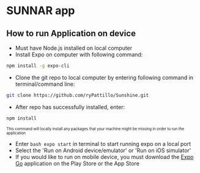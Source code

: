 # SUNNAR app

## How to run Application on device

<!-- - Install [Expo Go](https://expo.dev/client) application on mobile device -->
- Must have Node.js installed on local computer
- Install Expo on computer with following command: 
```bash
npm install -g expo-cli
```
- Clone the git repo to local computer by entering following command in terminal/command line:
```bash
git clone https://github.com/ryPattillo/Sunshine.git
```
- After repo has successfully installed, enter:
```bash
npm install
```
<sub><sup>This command will locally install any packages that your machine might be missing in order to run the application </sup></sub>

- Enter ```bash expo start``` in terminal to start running expo on a local port
- Select the 'Run on Android device/emulator' or 'Run on iOS simulator' 
- If you would like to run on mobile device, you must download the [Expo Go](https://expo.dev/client) application on the Play Store or the App Store


